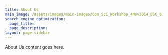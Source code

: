 ```yaml
---
title: About Us
main_image: /assets/images/main-images/Com_Sci_Workshop_4Nov2014_DSC_0128.jpg
search_engine_optimization:
  page_title:
  page_description:
layout: page-sidebar
---
```


About Us content goes here.